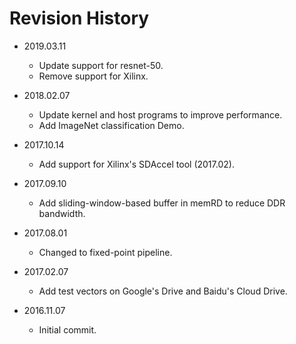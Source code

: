 # Revision History

* 2019.03.11
	* Update support for resnet-50.
    * Remove support for Xilinx.
    
* 2018.02.07
	* Update kernel and host programs to improve performance.
	* Add ImageNet classification Demo.

* 2017.10.14 
	* Add support for Xilinx's SDAccel tool (2017.02).
	
* 2017.09.10
	* Add sliding-window-based buffer in memRD to reduce DDR bandwidth.

* 2017.08.01
	* Changed to fixed-point pipeline.
	
* 2017.02.07
	* Add test vectors on Google's Drive and Baidu's Cloud Drive.
	
* 2016.11.07
	* Initial commit.
